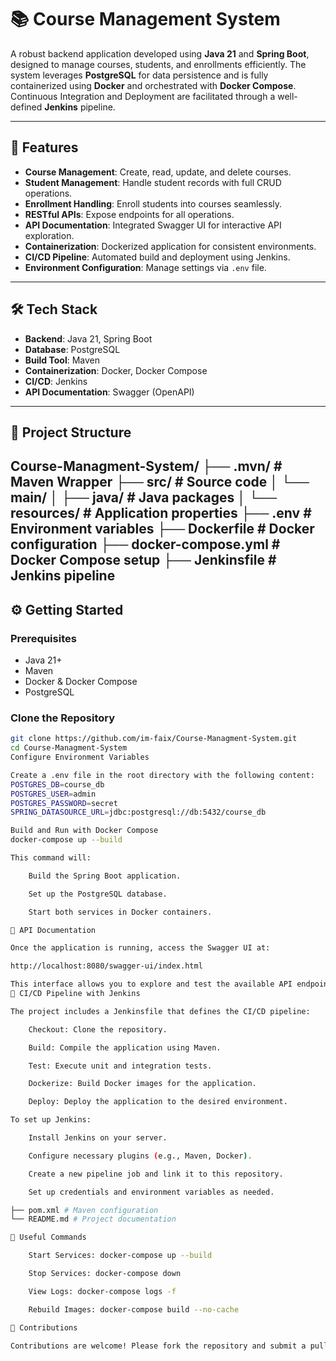 # 📚 Course Management System

A robust backend application developed using **Java 21** and **Spring Boot**, designed to manage courses, students, and enrollments efficiently. The system leverages **PostgreSQL** for data persistence and is fully containerized using **Docker** and orchestrated with **Docker Compose**. Continuous Integration and Deployment are facilitated through a well-defined **Jenkins** pipeline.

---

## 🚀 Features

- **Course Management**: Create, read, update, and delete courses.
- **Student Management**: Handle student records with full CRUD operations.
- **Enrollment Handling**: Enroll students into courses seamlessly.
- **RESTful APIs**: Expose endpoints for all operations.
- **API Documentation**: Integrated Swagger UI for interactive API exploration.
- **Containerization**: Dockerized application for consistent environments.
- **CI/CD Pipeline**: Automated build and deployment using Jenkins.
- **Environment Configuration**: Manage settings via `.env` file.

---

## 🛠️ Tech Stack

- **Backend**: Java 21, Spring Boot
- **Database**: PostgreSQL
- **Build Tool**: Maven
- **Containerization**: Docker, Docker Compose
- **CI/CD**: Jenkins
- **API Documentation**: Swagger (OpenAPI)

---

## 📁 Project Structure
Course-Managment-System/
├── .mvn/ # Maven Wrapper
├── src/ # Source code
│ └── main/
│ ├── java/ # Java packages
│ └── resources/ # Application properties
├── .env # Environment variables
├── Dockerfile # Docker configuration
├── docker-compose.yml # Docker Compose setup
├── Jenkinsfile # Jenkins pipeline
---

## ⚙️ Getting Started

### Prerequisites

- Java 21+
- Maven
- Docker & Docker Compose
- PostgreSQL

### Clone the Repository

```bash
git clone https://github.com/im-faix/Course-Managment-System.git
cd Course-Managment-System
Configure Environment Variables

Create a .env file in the root directory with the following content:
POSTGRES_DB=course_db
POSTGRES_USER=admin
POSTGRES_PASSWORD=secret
SPRING_DATASOURCE_URL=jdbc:postgresql://db:5432/course_db

Build and Run with Docker Compose
docker-compose up --build

This command will:

    Build the Spring Boot application.

    Set up the PostgreSQL database.

    Start both services in Docker containers.

📑 API Documentation

Once the application is running, access the Swagger UI at:

http://localhost:8080/swagger-ui/index.html

This interface allows you to explore and test the available API endpoints interactively.
🔁 CI/CD Pipeline with Jenkins

The project includes a Jenkinsfile that defines the CI/CD pipeline:

    Checkout: Clone the repository.

    Build: Compile the application using Maven.

    Test: Execute unit and integration tests.

    Dockerize: Build Docker images for the application.

    Deploy: Deploy the application to the desired environment.

To set up Jenkins:

    Install Jenkins on your server.

    Configure necessary plugins (e.g., Maven, Docker).

    Create a new pipeline job and link it to this repository.

    Set up credentials and environment variables as needed.

├── pom.xml # Maven configuration
└── README.md # Project documentation

🧰 Useful Commands

    Start Services: docker-compose up --build

    Stop Services: docker-compose down

    View Logs: docker-compose logs -f

    Rebuild Images: docker-compose build --no-cache

🤝 Contributions

Contributions are welcome! Please fork the repository and submit a pull request for any enhancements or bug fixes.

